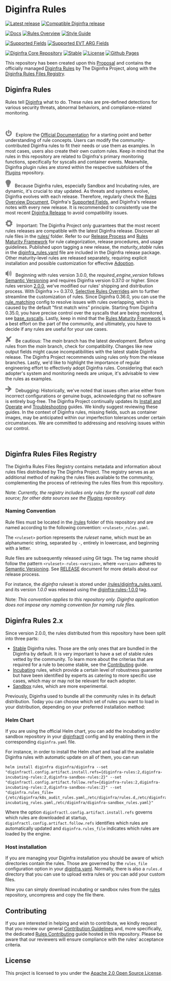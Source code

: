 # Diginfra Rules

[![Latest release](https://img.shields.io/github/v/release/diginfra/rules?label=Latest%20Rules%20Release&style=for-the-badge)](https://github.com/diginfra/rules/releases/latest) [![Compatible Diginfra release](https://img.shields.io/github/v/release/diginfra/diginfra?label=Compatible%20Diginfra%20Release&style=for-the-badge)](https://github.com/diginfra/diginfra/releases/latest) 

[![Docs](https://img.shields.io/badge/docs-latest-green.svg?style=for-the-badge)](https://diginfra.org/docs/rules)  [![Rules Overview](https://img.shields.io/badge/docs-latest-green.svg?label=Rules%20Overview&style=for-the-badge)](https://diginfra.github.io/rules/) [![Style Guide](https://img.shields.io/badge/docs-latest-green.svg?label=Style%20Guide&style=for-the-badge)](https://diginfra.org/docs/rules/style-guide/) 

[![Supported Fields](https://img.shields.io/badge/docs-latest-green.svg?label=Supported%20Fields&style=for-the-badge)](https://diginfra.org/docs/reference/rules/supported-fields/) [![Supported EVT ARG Fields](https://img.shields.io/badge/docs-latest-green.svg?label=Supported%20Evt%20Arg%20Fields&style=for-the-badge)](https://github.com/diginfra/libs/blob/master/driver/event_table.c)

[![Diginfra Core Repository](https://github.com/diginfra/evolution/blob/main/repos/badges/diginfra-core-blue.svg)](https://github.com/diginfra/evolution/blob/main/REPOSITORIES.md#core-scope) [![Stable](https://img.shields.io/badge/status-stable-brightgreen?style=for-the-badge)](https://github.com/diginfra/evolution/blob/main/REPOSITORIES.md#stable) [![License](https://img.shields.io/github/license/diginfra/rules?style=for-the-badge)](./LICENSE) [![Github Pages](https://github.com/diginfra/rules/actions/workflows/pages.yaml/badge.svg)](https://diginfra.github.io/rules/)

This repository has been created upon this [Proposal](https://github.com/diginfra/diginfra/blob/master/proposals/20221129-artifacts-distribution.md#move-diginfra-rules-to-their-own-repo) and contains the officially managed [Diginfra Rules](#diginfra-rules) by The Diginfra Project, along with the [Diginfra Rules Files Registry](#diginfra-rules-files-registry).

## Diginfra Rules

Rules tell [Diginfra](https://github.com/diginfra/diginfra) what to do. These rules are pre-defined detections for various security threats, abnormal behaviors, and compliance-related monitoring.

</br>

<p align="left">
    <img src="docs/images/start.png" alt="Image" width="21" height="21">&nbsp;&nbsp;
    Explore the <a href="https://diginfra.org/docs/rules">Official Documentation</a> for a starting point and better understanding of rule concepts. Users can modify the community-contributed Diginfra rules to fit their needs or use them as examples. In most cases, users also create their own custom rules. Keep in mind that the rules in this repository are related to Diginfra's primary monitoring functions, specifically for syscalls and container events. Meanwhile, Diginfra plugin rules are stored within the respective subfolders of the <a href="https://github.com/diginfra/plugins">Plugins</a> repository.</p>
</div>

<p align="left">
    <img src="docs/images/insight.png" alt="Image" width="18" height="24">&nbsp;&nbsp;
    Because Diginfra rules, especially Sandbox and Incubating rules, are dynamic, it's crucial to stay updated. As threats and systems evolve, Diginfra evolves with each release. Therefore, regularly check the <a href="https://diginfra.github.io/rules/">Rules Overview Document</a>, Diginfra's <a href="https://diginfra.org/docs/reference/rules/supported-fields/">Supported Fields</a>, and Diginfra's release notes with every new release. It is recommended to consistently use the most recent <a href='https://github.com/diginfra/diginfra/releases/latest'>Diginfra Release</a> to avoid compatibility issues.</p>
</div>

<p align="left">
    <img src="docs/images/setting.png" alt="Image" width="23" height="23">&nbsp;&nbsp;
    Important: The Diginfra Project only guarantees that the most recent rules releases are compatible with the latest Diginfra release. Discover all rule files in the <a href="rules/">rules/</a> folder. Refer to our <a href="./RELEASE.md">Release Process</a> and <a href="CONTRIBUTING.md#rules-maturity-framework">Rules Maturity Framework</a> for rule categorization, release procedures, and usage guidelines. Published upon tagging a new release, the <i>maturity_stable</i> rules in the <a href="rules/diginfra_rules.yaml">diginfra_rules.yaml</a> file are included in the Diginfra release package. Other maturity-level rules are released separately, requiring explicit installation and possible customization for effective <a href="CONTRIBUTING.md#justification-of-rules-maturity-framework-for-diginfra-adoption">Adoption</a>.</p>
</div>

<p align="left">
    <img src="docs/images/announce.png" alt="Image" width="20" height="20">&nbsp;&nbsp;
    Beginning with rules version 3.0.0, the <i>required_engine_version</i> follows <a href="https://semver.org/">Semantic Versioning</a> and requires Diginfra version 0.37.0 or higher. Since rules version <a href="#diginfra-rules-2x">2.0.0</a>, we've modified our rules' shipping and distribution process. With Diginfra >= 0.37.0, <a href="https://diginfra.org/docs/rules/overriding/">Selective Rules Overrides</a> aim to further streamline the customization of rules. Since Diginfra 0.36.0, you can use the <a href="https://github.com/diginfra/diginfra/blob/master/diginfra.yaml">rule_matching</a> config to resolve issues with rules overlapping, which is caused by the default "first match wins" principle. Starting from Diginfra 0.35.0, you have precise control over the syscalls that are being monitored, see <a href="https://github.com/diginfra/diginfra/blob/master/diginfra.yaml">base_syscalls</a>. Lastly, keep in mind that the <a href="CONTRIBUTING.md#rules-maturity-framework">Rules Maturity Framework</a> is a best effort on the part of the community, and ultimately, you have to decide if any rules are useful for your use cases. </p>
</div>

<p align="left">
  <img src="docs/images/cross.png" alt="Image" width="20" height="20">&nbsp;&nbsp;
  Be cautious: The <i>main</i> branch has the latest development. Before using rules from the <i>main</i> branch, check for compatibility. Changes like new output fields might cause incompatibilities with the latest stable Diginfra release. The Diginfra Project recommends using rules only from the release branches. Lastly, we'd like to highlight the importance of regular engineering effort to effectively adopt Diginfra rules. Considering that each adopter's system and monitoring needs are unique, it's advisable to view the rules as examples.
</p>

<p align="left">
  <img src="docs/images/arrow.png" alt="Image" width="20" height="20">&nbsp;&nbsp;
  Debugging: Historically, we've noted that issues often arise either from incorrect configurations or genuine bugs, acknowledging that no software is entirely bug-free. The Diginfra Project continually updates its <a href="https://diginfra.org/docs/install-operate/">Install and Operate</a> and <a href="https://diginfra.org/docs/troubleshooting/">Troubleshooting</a> guides. We kindly suggest reviewing these guides. In the context of Diginfra rules, missing fields, such as container images, may be anticipated within our imperfection tolerances under certain circumstances. We are committed to addressing and resolving issues within our control.
</p>

</br>

## Diginfra Rules Files Registry

The Diginfra Rules Files Registry contains metadata and information about rules files distributed by The Diginfra Project. The registry serves as an additional method of making the rules files available to the community, complementing the process of retrieving the rules files from this repository. 

Note: _Currently, the registry includes only rules for the syscall call data source; for other data sources see the [Plugins](https://github.com/diginfra/plugins) repository._

### Naming Convention

Rule files must be located in the [/rules](rules) folder of this repository and are named according to the following convention: `<ruleset>_rules.yaml`.

The `<ruleset>` portion represents the _ruleset_ name, which must be an alphanumeric string, separated by `-`, entirely in lowercase, and beginning with a letter.

Rule files are subsequently released using Git tags. The tag name should follow the pattern `<ruleset>-rules-<version>`, where `<version>` adheres to [Semantic Versioning](https://semver.org/). See [RELEASE](RELEASE.md) document for more details about our release process.

For instance, the _diginfra_ ruleset is stored under [/rules/diginfra_rules.yaml](rules/diginfra_rules.yaml), and its version _1.0.0_ was released using the [diginfra-rules-1.0.0](https://github.com/diginfra/rules/releases/tag/diginfra-rules-1.0.0) tag.

Note: _This convention applies to this repository only. Diginfra application does not impose any naming convention for naming rule files._

<!-- Check out the sections below to know how to [register your rules](#registering-a-new-rule) and see rules currently contained in the registry. -->

<!--
### Registering a new Rules file

Registering your rule inside the registry helps ensure that some technical constraints are respected. Moreover, this is a great way to share your ruleset and make it available to the community. We encourage you to register your ruleset in this registry before publishing it.

The registration process involves adding an entry about your rule inside the [registry.yaml](./registry.yaml) file by creating a Pull Request in this repository. Please be mindful of a few constraints that are automatically checked and required for your rule to be accepted:

- The `name` field is mandatory and must be **unique** across all the rule in the registry
- The rule `name` must match this [regular expression](https://en.wikipedia.org/wiki/Regular_expression): `^[a-z]+[a-z0-9-_\-]*$` (however, its not reccomended to use `_` in the name)
- The `path` field should specify the path to the rule in this repository
- The `url` field should point to the ruleset file in the source code

For reference, here's an example of an entry for a rule:
```yaml
- name: diginfra-rules
  description: Diginfra rules that are loaded by default
  authors: The Diginfra Authors
  contact: https://diginfra.org/community
  maintainers:
    - name: The Diginfra Authors
      email: cncf-diginfra-dev@lists.cncf.io
  path: rules/diginfra_rules.yaml
  license: apache-2.0
  url: https://github.com/diginfra/rules/blob/main/rules/diginfra_rules.yaml
```

You can find the full registry specification here: *(coming soon...)*

### Registered Rules

Please refer to the automatically generated [rules overview](https://diginfra.github.io/rules/overview/) document file for a detailed list of all the rules currently registered.

-->

## Diginfra Rules 2.x

Since version 2.0.0, the rules distributed from this repository have been split into three parts:

- [Stable](https://github.com/diginfra/rules/blob/main/rules/diginfra_rules.yaml) Diginfra rules. Those are the only ones that are bundled in the Diginfra by default. It is very important to have a set of stable rules vetted by the community. To learn more about the criterias that are required for a rule to become stable, see the [Contributing](https://github.com/diginfra/rules/blob/main/CONTRIBUTING.md) guide.
- [Incubating](https://github.com/diginfra/rules/blob/main/rules/diginfra-incubating_rules.yaml) rules, which provide a certain level of robustness guarantee but have been identified by experts as catering to more specific use cases, which may or may not be relevant for each adopter.
- [Sandbox](https://github.com/diginfra/rules/blob/main/rules/diginfra-sandbox_rules.yaml) rules, which are more experimental.

Previously, Diginfra used to bundle all the community rules in its default distribution. Today you can choose which set of rules you want to load in your distribution, depending on your preferred installation method:

### Helm Chart

If you are using the official Helm chart, you can add the incubating and/or sandbox repository in your [diginfractl](https://github.com/diginfra/charts/blob/f1062000e2e61332b3a8ea892a1765e4f4a60ec6/diginfra/values.yaml#L406) config and by enabling them in the corresponding `diginfra.yaml` file.

For instance, in order to install the Helm chart and load all the available Diginfra rules with automatic update on all of them, you can run

```
helm install diginfra diginfra/diginfra --set "diginfractl.config.artifact.install.refs={diginfra-rules:2,diginfra-incubating-rules:2,diginfra-sandbox-rules:2}" --set "diginfractl.config.artifact.follow.refs={diginfra-rules:2,diginfra-incubating-rules:2,diginfra-sandbox-rules:2}" --set "diginfra.rules_file={/etc/diginfra/k8s_audit_rules.yaml,/etc/diginfra/rules.d,/etc/diginfra/diginfra_rules.yaml,/etc/diginfra/diginfra-incubating_rules.yaml,/etc/diginfra/diginfra-sandbox_rules.yaml}"
```

Where the option `diginfractl.config.artifact.install.refs` governs which rules are downloaded at startup, `diginfractl.config.artifact.follow.refs` identifies which rules are automatically updated and `diginfra.rules_file` indicates which rules are loaded by the engine.

### Host installation

If you are managing your Diginfra installation you should be aware of which directories contain the rules. Those are governed by the `rules_file` configuration option in your [diginfra.yaml](https://github.com/diginfra/diginfra/blob/ab6d76e6d2a076ca1403c91aa62213d2cadb73ea/diginfra.yaml#L146). Normally, there is also a `rules.d` directory that you can use to upload extra rules or you can add your custom files.

Now you can simply download incubating or sandbox rules from the [rules](https://download.diginfra.org/?prefix=rules/) repository, uncompress and copy the file there.


## Contributing

If you are interested in helping and wish to contribute, we kindly request that you review our general [Contribution Guidelines](https://github.com/diginfra/.github/blob/master/CONTRIBUTING.md) and, more specifically, the dedicated [Rules Contributing](CONTRIBUTING.md) guide hosted in this repository. Please be aware that our reviewers will ensure compliance with the rules' acceptance criteria.

## License

This project is licensed to you under the [Apache 2.0 Open Source License](./LICENSE).
